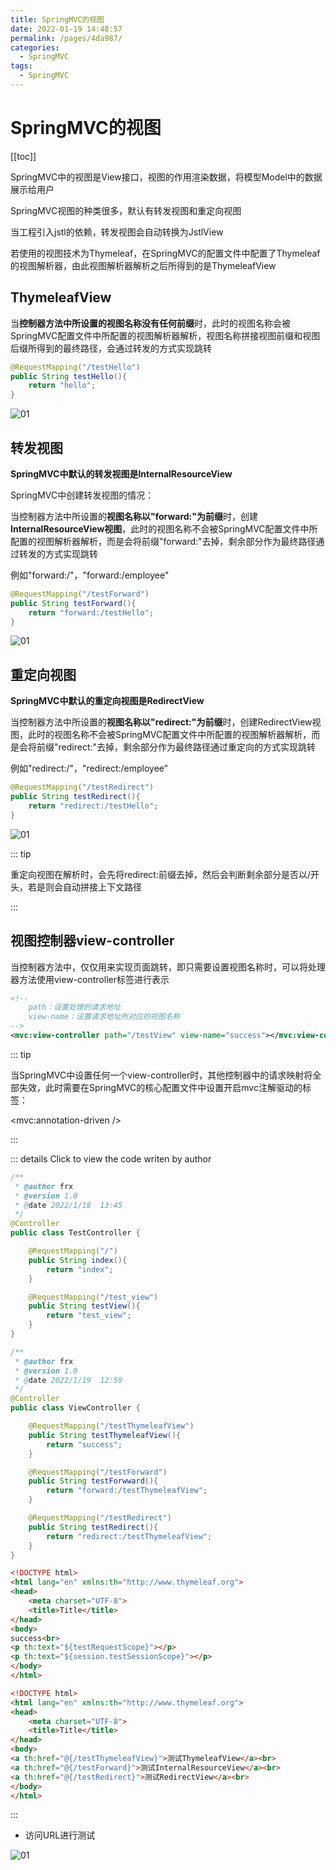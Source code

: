 ```yaml
---
title: SpringMVC的视图
date: 2022-01-19 14:48:57
permalink: /pages/4da987/
categories:
  - SpringMVC
tags:
  - SpringMVC
---
```

# SpringMVC的视图

[[toc]]

SpringMVC中的视图是View接口，视图的作用渲染数据，将模型Model中的数据展示给用户

SpringMVC视图的种类很多，默认有转发视图和重定向视图

当工程引入jstl的依赖，转发视图会自动转换为JstlView

若使用的视图技术为Thymeleaf，在SpringMVC的配置文件中配置了Thymeleaf的视图解析器，由此视图解析器解析之后所得到的是ThymeleafView

## ThymeleafView

当**控制器方法中所设置的视图名称没有任何前缀**时，此时的视图名称会被SpringMVC配置文件中所配置的视图解析器解析，视图名称拼接视图前缀和视图后缀所得到的最终路径，会通过转发的方式实现跳转

```java
@RequestMapping("/testHello")
public String testHello(){
    return "hello";
}
```

![01](https://cdn.jsdelivr.net/gh/xustudyxu/image-hosting@master/studynotes/SpringMVC/images/05/01.png)

## 转发视图

**SpringMVC中默认的转发视图是InternalResourceView**

SpringMVC中创建转发视图的情况：

当控制器方法中所设置的**视图名称以"forward:"为前缀**时，创建**InternalResourceView视图**，此时的视图名称不会被SpringMVC配置文件中所配置的视图解析器解析，而是会将前缀"forward:"去掉，剩余部分作为最终路径通过转发的方式实现跳转

例如"forward:/"，"forward:/employee"

```java
@RequestMapping("/testForward")
public String testForward(){
    return "forward:/testHello";
}
```

![01](https://cdn.jsdelivr.net/gh/xustudyxu/image-hosting@master/studynotes/SpringMVC/images/05/02.png)

## 重定向视图

**SpringMVC中默认的重定向视图是RedirectView**

当控制器方法中所设置的**视图名称以"redirect:"为前缀**时，创建RedirectView视图，此时的视图名称不会被SpringMVC配置文件中所配置的视图解析器解析，而是会将前缀"redirect:"去掉，剩余部分作为最终路径通过重定向的方式实现跳转

例如"redirect:/"，"redirect:/employee"

```java
@RequestMapping("/testRedirect")
public String testRedirect(){
    return "redirect:/testHello";
}
```

![01](https://cdn.jsdelivr.net/gh/xustudyxu/image-hosting@master/studynotes/SpringMVC/images/05/03.png)

::: tip

重定向视图在解析时，会先将redirect:前缀去掉，然后会判断剩余部分是否以/开头，若是则会自动拼接上下文路径

:::

## 视图控制器view-controller

当控制器方法中，仅仅用来实现页面跳转，即只需要设置视图名称时，可以将处理器方法使用view-controller标签进行表示

```xml
<!--
	path：设置处理的请求地址
	view-name：设置请求地址所对应的视图名称
-->
<mvc:view-controller path="/testView" view-name="success"></mvc:view-controller>
```

::: tip

当SpringMVC中设置任何一个view-controller时，其他控制器中的请求映射将全部失效，此时需要在SpringMVC的核心配置文件中设置开启mvc注解驱动的标签：

<mvc:annotation-driven />

:::

::: details Click to view the code writen by author

```java
/**
 * @author frx
 * @version 1.0
 * @date 2022/1/18  13:45
 */
@Controller
public class TestController {

    @RequestMapping("/")
    public String index(){
        return "index";
    }

    @RequestMapping("/test_view")
    public String testView(){
        return "test_view";
    }
}

```

```java
/**
 * @author frx
 * @version 1.0
 * @date 2022/1/19  12:59
 */
@Controller
public class ViewController {

    @RequestMapping("/testThymeleafView")
    public String testThymeleafView(){
        return "success";
    }

    @RequestMapping("/testForward")
    public String testForwward(){
        return "forward:/testThymeleafView";
    }

    @RequestMapping("/testRedirect")
    public String testRedirect(){
        return "redirect:/testThymeleafView";
    }
}

```

```html
<!DOCTYPE html>
<html lang="en" xmlns:th="http://www.thymeleaf.org">
<head>
    <meta charset="UTF-8">
    <title>Title</title>
</head>
<body>
success<br>
<p th:text="${testRequestScope}"></p>
<p th:text="${session.testSessionScope}"></p>
</body>
</html>
```

```html
<!DOCTYPE html>
<html lang="en" xmlns:th="http://www.thymeleaf.org">
<head>
    <meta charset="UTF-8">
    <title>Title</title>
</head>
<body>
<a th:href="@{/testThymeleafView}">测试ThymeleafView</a><br>
<a th:href="@{/testForward}">测试InternalResourceView</a><br>
<a th:href="@{/testRedirect}">测试RedirectView</a><br>
</body>
</html>
```

:::

+ 访问URL进行测试

![01](https://cdn.jsdelivr.net/gh/xustudyxu/image-hosting@master/studynotes/SpringMVC/images/05/04.png)





